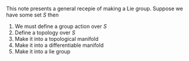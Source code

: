 This note presents a general recepie of making a Lie group. Suppose we have some set $S$ then 
1. We must define a group action over $S$
2. Define a topology over $S$
3. Make it into a topological manifold
4. Make it into a differentiable manifold
5. Make it into a lie group


